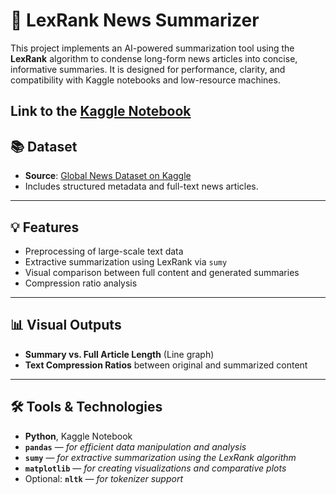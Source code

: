 # 🧠 LexRank News Summarizer
This project implements an AI-powered summarization tool using the **LexRank** algorithm to condense long-form news articles into concise, informative summaries. It is designed for performance, clarity, and compatibility with Kaggle notebooks and low-resource machines.

Link to the [Kaggle Notebook](https://www.kaggle.com/code/billubodmas/ai-new-sumarrizer-using-lexrank)
---

## 📚 Dataset

- **Source**: [Global News Dataset on Kaggle](https://www.kaggle.com/datasets/everydaycodings/global-news-dataset)
- Includes structured metadata and full-text news articles.

---

## 💡 Features

- Preprocessing of large-scale text data
- Extractive summarization using LexRank via `sumy`
- Visual comparison between full content and generated summaries
- Compression ratio analysis

---

## 📊 Visual Outputs

- **Summary vs. Full Article Length** (Line graph)
- **Text Compression Ratios** between original and summarized content

---

## 🛠️ Tools & Technologies

- **Python**, Kaggle Notebook  
- **`pandas`** — *for efficient data manipulation and analysis*  
- **`sumy`** — *for extractive summarization using the LexRank algorithm*  
- **`matplotlib`** — *for creating visualizations and comparative plots*  
- Optional: **`nltk`** — *for tokenizer support*

